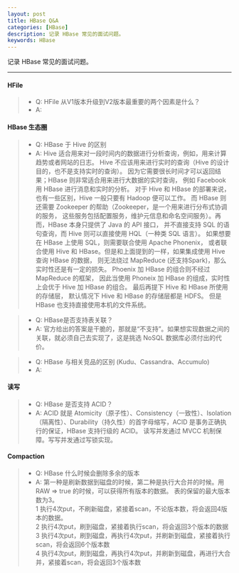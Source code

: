 ```yaml
---
layout: post
title: HBase Q&A
categories: [HBase]
description: 记录 HBase 常见的面试问题。
keywords: HBase
---
```


记录 HBase 常见的面试问题。

---

#### HFile
> * Q: HFile 从V1版本升级到V2版本最重要的两个因素是什么？
> * A: 

#### HBase 生态圈
> * Q: HBase 于 Hive 的区别
> * A: Hive 适合用来对一段时间内的数据进行分析查询，例如，用来计算趋势或者网站的日志。
Hive 不应该用来进行实时的查询（Hive 的设计目的，也不是支持实时的查询）。
因为它需要很长时间才可以返回结果；HBase 则非常适合用来进行大数据的实时查询，
例如 Facebook 用 HBase 进行消息和实时的分析。
对于 Hive 和 HBase 的部署来说，也有一些区别，Hive 一般只要有 Hadoop 便可以工作。
而 HBase 则还需要 Zookeeper 的帮助（Zookeeper，是一个用来进行分布式协调的服务，
这些服务包括配置服务，维护元信息和命名空间服务）。再而，HBase 本身只提供了 Java 的 API 接口，
并不直接支持 SQL 的语句查询，而 Hive 则可以直接使用 HQL（一种类 SQL 语言）。
如果想要在 HBase 上使用 SQL，则需要联合使用 Apache Phonenix，
或者联合使用 Hive 和 HBase。但是和上面提到的一样，如果集成使用 Hive 查询 HBase 的数据，
则无法绕过 MapReduce (还支持Spark)，那么实时性还是有一定的损失。
Phoenix 加 HBase 的组合则不经过 MapReduce 的框架，
因此当使用 Phoneix 加 HBase 的组成，实时性上会优于 Hive 加 HBase 的组合。
最后再提下 Hive 和 HBase 所使用的存储层，
默认情况下 Hive 和 HBase 的存储层都是 HDFS。
但是 HBase 也支持直接使用本机的文件系统。

> * Q: HBase是否支持表关联？
> * A: 官方给出的答案是干脆的，那就是“不支持”。如果想实现数据之间的关联，就必须自己去实现了，这是挑选 NoSQL 数据库必须付出的代价。

> * Q: HBase 与相关竞品的区别 (Kudu、Cassandra、Accumulo)
> * A: 

#### 读写

> * Q: HBase 是否支持 ACID？
> * A: ACID 就是 Atomicity（原子性）、Consistency（一致性）、Isolation（隔离性）、Durability（持久性）的首字母缩写，ACID 是事务正确执行的保证，HBase 支持行级的 ACID。
读写并发通过 MVCC 机制保障。写写并发通过写锁实现。


#### Compaction

> * Q: HBase 什么时候会删除多余的版本
> * A: 第一种是刷新数据到磁盘的时候，第二种是执行大合并的时候。用 RAW => true 的时候，可以获得所有版本的数据。
表的保留的最大版本数为3。  
1 执行4次put，不刷新磁盘，紧接着scan，不论版本数，将会返回4版本的数据。  
2 执行4次put，刷到磁盘，紧接着执行scan，将会返回3个版本的数据  
3 执行4次put，刷到磁盘，再执行4次put，并刷新到磁盘，紧接着执行scan，将会返回6个版本数  
4 执行4次put，刷到磁盘，再执行4次put，并刷新到磁盘，再进行大合并，紧接着scan，将会返回3个版本数




